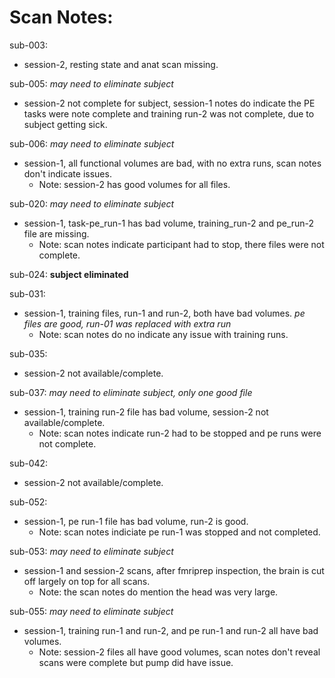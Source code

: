 # Scan Notes:  

sub-003:  
* session-2, resting state and anat scan missing.  



sub-005: *may need to eliminate subject*  
* session-2 not complete for subject, session-1 notes do indicate the PE tasks were note complete and training run-2 was not complete, due to subject getting sick.  


sub-006: *may need to eliminate subject*      
* session-1, all functional volumes are bad, with no extra runs, scan notes don't indicate issues.  
    * Note: session-2 has good volumes for all files.    

sub-020: *may need to eliminate subject*    
* session-1, task-pe_run-1 has bad volume, training_run-2 and pe_run-2 file are missing.  
    * Note: scan notes indicate participant had to stop, there files were not complete.  

sub-024: **subject eliminated**  

sub-031:  
* session-1, training files, run-1 and run-2, both have bad volumes. *pe files are good, run-01 was replaced with extra run*  
    * Note: scan notes do no indicate any issue with training runs.  

sub-035:  
* session-2 not available/complete.  


sub-037: *may need to eliminate subject, only one good file*   
* session-1, training run-2 file has bad volume, session-2 not available/complete.     
    * Note: scan notes indicate run-2 had to be stopped and pe runs were not complete.  

sub-042:  
* session-2 not available/complete.  

sub-052:  
* session-1, pe run-1 file has bad volume, run-2 is good.  
    * Note: scan notes indiciate pe run-1 was stopped and not completed.   
    
sub-053: *may need to eliminate subject*  
* session-1 and session-2 scans, after fmriprep inspection, the brain is cut off largely on top for all scans. 
    * Note: the scan notes do mention the head was very large.  
    

sub-055:  *may need to eliminate subject*     
* session-1, training run-1 and run-2, and pe run-1 and run-2 all have bad volumes.   
    * Note: session-2 files all have good volumes, scan notes don't reveal scans were complete but pump did have issue.  
